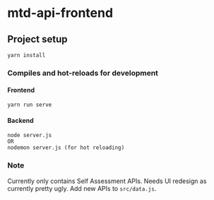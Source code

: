 # mtd-api-frontend

## Project setup
```
yarn install
```

### Compiles and hot-reloads for development

#### Frontend

```
yarn run serve
```

#### Backend
```
node server.js
OR
nodemon server.js (for hot reloading)
```

### Note

Currently only contains Self Assessment APIs. Needs UI redesign as currently pretty ugly. Add new APIs to `src/data.js`.
